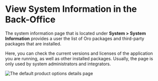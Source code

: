 <a id="system-information"></a>

# View System Information in the Back-Office

The system information page that is located under **System > System Information** provides a user the list of Oro packages and third-party packages that are installed.

Here, you can check the current versions and licenses of the application you are running, as well as other installed packages. Usually, the page is only used by system administrators and integrators.

![The default product options details page](user/img/system/system_info/system_information.png)
